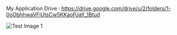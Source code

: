My Application Drive : https://drive.google.com/drive/u/2/folders/1-0oObhhwaVFiUtsCw5KKaoPJaY_1Btud

![Test Image 1](https://drive.google.com/file/d/1-XJIRrL_akeswZeBdCY1-KePVK87-LUg/view?usp=sharing)
